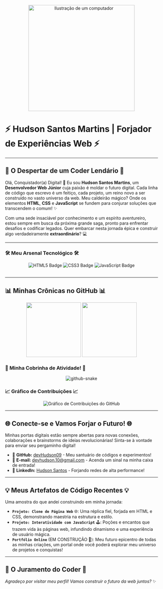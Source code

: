 <div align="center">
  <img src="https://raw.githubusercontent.com/MicaelliMedeiros/micaellimedeiros/master/image/computer-ilustra.png" alt="Ilustração de um computador" width="350px"/>
</div>

# ⚡ Hudson Santos Martins | Forjador de Experiências Web ⚡

---

## 🚀 O Despertar de um Coder Lendário 🚀
Olá, Conquistador(a) Digital! 👋 Eu sou **Hudson Santos Martins**, um **Desenvolvedor Web Júnior** cuja paixão é moldar o futuro digital. Cada linha de código que escrevo é um feitiço, cada projeto, um reino novo a ser construído no vasto universo da web. Meu caldeirão mágico? Onde os elementos **HTML**, **CSS** e **JavaScript** se fundem para conjurar soluções que transcendem o comum! ✨

Com uma sede insaciável por conhecimento e um espírito aventureiro, estou sempre em busca da próxima grande saga, pronto para enfrentar desafios e codificar legados. Quer embarcar nesta jornada épica e construir algo verdadeiramente **extraordinário**? 💻

---

### 🛠️ Meu Arsenal Tecnológico 🛠️
<div align="center">
  <img src="https://img.shields.io/badge/HTML5-E34F26?style=for-the-badge&logo=html5&logoColor=white" alt="HTML5 Badge"/>
  <img src="https://img.shields.io/badge/CSS3-1572B6?style=for-the-badge&logo=css3&logoColor=white" alt="CSS3 Badge"/>
  <img src="https://img.shields.io/badge/JavaScript-F7DF1E?style=for-the-badge&logo=javascript&logoColor=black" alt="JavaScript Badge"/>
  <br><br>
</div>

---

## 📊 Minhas Crônicas no GitHub 📊

<div align="center">
  <img height="180em" src="https://github-readme-stats.vercel.app/api?username=devHudson09&show_icons=true&theme=dark&include_all_commits=true&count_private=true&line_height=25&hide_border=true&card_width=300"/>
  <img height="180em" src="https://github-readme-stats.vercel.app/api/top-langs/?username=devHudson09&layout=compact&langs_count=3&theme=dark&line_height=25&hide_border=true&card_width=300"/>
</div>

### 🐍 Minha Cobrinha de Atividade! 🐍
<div align="center">
  <picture>
    <source media="(prefers-color-scheme: dark)" srcset="https://raw.githubusercontent.com/devHudson09/devHudson09/output/github-contribution-grid-snake-dark.svg">
    <source media="(prefers-color-scheme: light)" srcset="https://raw.githubusercontent.com/devHudson09/devHudson09/output/github-contribution-grid-snake.svg">
    <img alt="github-snake" src="https://raw.githubusercontent.com/devHudson09/devHudson09/output/github-contribution-grid-snake-dark.svg">
  </picture>
</div>

### 📈 Gráfico de Contribuições 📈
<div align="center">
  <img src="https://github-contributions-api.joshuatz.com/api?username=devHudson09&theme=dark&title=Minhas%20Contribuições%20no%20GitHub" alt="Gráfico de Contribuições do GitHub"/>
</div>

---

## 🌐 Conecte-se e Vamos Forjar o Futuro! 🌐
Minhas portas digitais estão sempre abertas para novas conexões, colaborações e brainstorms de ideias revolucionárias! Sinta-se à vontade para enviar seu pergaminho digital!

- 🚀 **GitHub:** [devHudson09](https://github.com/devHudson09) - Meu santuário de códigos e experimentos!
- 📧 **E-mail:** [devhudson.10@gmail.com](mailto:devhudson.10@gmail.com) - Acenda um sinal na minha caixa de entrada!
- 🔗 **LinkedIn:** [Hudson Santos](https://www.linkedin.com/in/hudson-santos-20a88b258/) - Forjando redes de alta performance!

---

## 💡 Meus Artefatos de Código Recentes 💡
Uma amostra do que andei construindo em minha jornada:

- **`Projeto: Clone de Página Web`** 🌐: Uma réplica fiel, forjada em HTML e CSS, demonstrando maestria na estrutura e estilo.
- **`Projeto: Interatividade com JavaScript`** 🕹️: Poções e encantos que trazem vida às páginas web, infundindo dinamismo e uma experiência de usuário mágica.
- **`Portfólio Online`** (EM CONSTRUÇÃO 🚧): Meu futuro epicentro de todas as minhas criações, um portal onde você poderá explorar meu universo de projetos e conquistas!

---

## 🌟 O Juramento do Coder 🌟
_Agradeço por visitar meu perfil! Vamos construir o futuro da web juntos?_ ✨

